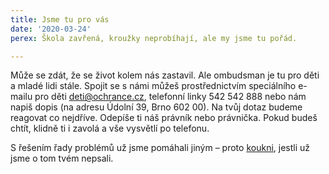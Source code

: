 ```yaml
---
title: Jsme tu pro vás
date: '2020-03-24'
perex: Škola zavřená, kroužky neprobíhají, ale my jsme tu pořád.

---
```



<p>Může se zdát, že se život kolem nás zastavil. Ale ombudsman je tu pro děti a mladé lidi stále. Spojit se s námi můžeš prostřednictvím speciálního e-mailu pro děti <a href="mailto:deti@ochrance.cz">deti@ochrance.cz</a>, telefonní linky 542 542 888 nebo nám napiš dopis (na adresu Údolní 39, Brno 602 00). Na tvůj dotaz budeme reagovat co nejdříve. Odepíše ti náš právník nebo právnička. Pokud budeš chtít, klidně ti i zavolá a vše vysvětlí po telefonu.</p><p>S řešením řady problémů už jsme pomáhali jiným – proto <a href="jakymi-pripady-jsme-se-uz-zabyvali/">koukni</a>, jestli už jsme o tom tvém nepsali.&nbsp; </p>

